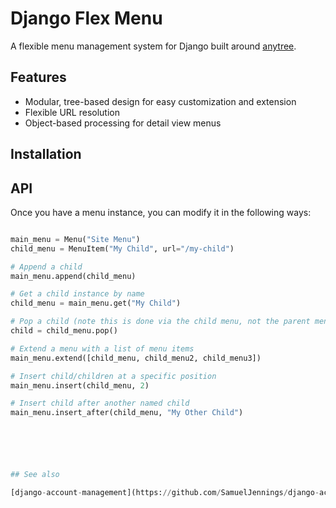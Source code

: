 # Django Flex Menu

A flexible menu management system for Django built around [anytree](https://github.com/c0fec0de/anytree).


## Features

- Modular, tree-based design for easy customization and extension
- Flexible URL resolution 
- Object-based processing for detail view menus

## Installation


## API

Once you have a menu instance, you can modify it in the following ways:

```python

main_menu = Menu("Site Menu")
child_menu = MenuItem("My Child", url="/my-child")

# Append a child 
main_menu.append(child_menu)

# Get a child instance by name
child_menu = main_menu.get("My Child")

# Pop a child (note this is done via the child menu, not the parent menu)
child = child_menu.pop()

# Extend a menu with a list of menu items
main_menu.extend([child_menu, child_menu2, child_menu3])

# Insert child/children at a specific position
main_menu.insert(child_menu, 2)

# Insert child after another named child
main_menu.insert_after(child_menu, "My Other Child")






## See also

[django-account-management](https://github.com/SamuelJennings/django-account-management)